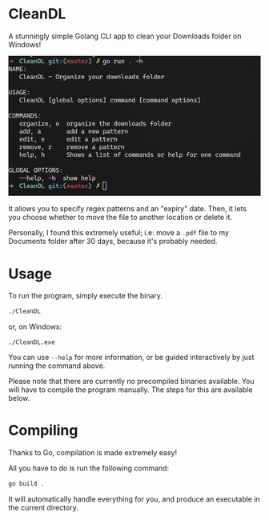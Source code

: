 # CleanDL
A stunningly simple Golang CLI app to clean your Downloads folder on Windows!

![alt text](docs/image.png)

It allows you to specify regex patterns and an "expiry" date. Then, it lets you choose whether to move the file to another location or delete it.

Personally, I found this extremely useful; i.e: move a `.pdf` file to my Documents folder after 30 days, because it's probably needed.

# Usage
To run the program, simply execute the binary.
```sh
./CleanDL
```
or, on Windows:
```pwsh
./CleanDL.exe
```

You can use `--help` for more information, or be guided interactively by just running the command above.

Please note that there are currently no precompiled binaries available. You will have to compile the program manually. The steps for this are available below.

# Compiling
Thanks to Go, compilation is made extremely easy!

All you have to do is run the following command:
```sh
go build .
```

It will automatically handle everything for you, and produce an executable in the current directory.